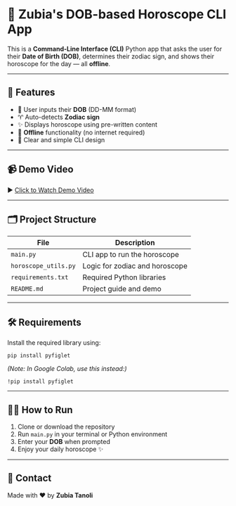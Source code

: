 # 🔮 Zubia's DOB-based Horoscope CLI App

This is a **Command-Line Interface (CLI)** Python app that asks the user for their **Date of Birth (DOB)**, determines their zodiac sign, and shows their horoscope for the day — all **offline**.

---

## 🌟 Features
- 📅 User inputs their **DOB** (DD-MM format)
- ♈ Auto-detects **Zodiac sign**
- ✨ Displays horoscope using pre-written content
- 🔌 **Offline** functionality (no internet required)
- 🧠 Clear and simple CLI design

---

## 📹 Demo Video

▶️ [Click to Watch Demo Video](https://drive.google.com/file/d/1HX495J3pez4vwqoRrqAFFu_fP0eZsxg6/view?usp=drivesdk)

---

## 🗂️ Project Structure

| File | Description |
|------|-------------|
| `main.py` | CLI app to run the horoscope |
| `horoscope_utils.py` | Logic for zodiac and horoscope |
| `requirements.txt` | Required Python libraries |
| `README.md` | Project guide and demo |

---

## 🛠️ Requirements

Install the required library using:

    pip install pyfiglet

*(Note: In Google Colab, use this instead:)*

    !pip install pyfiglet

---

## 👩‍💻 How to Run

1. Clone or download the repository
2. Run `main.py` in your terminal or Python environment
3. Enter your **DOB** when prompted
4. Enjoy your daily horoscope ✨

---

## 📧 Contact

Made with ❤️ by **Zubia Tanoli**
